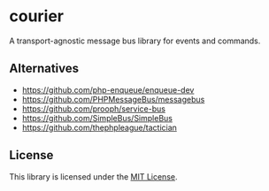 # courier

A transport-agnostic message bus library for events and commands.

## Alternatives

* https://github.com/php-enqueue/enqueue-dev
* https://github.com/PHPMessageBus/messagebus
* https://github.com/prooph/service-bus
* https://github.com/SimpleBus/SimpleBus
* https://github.com/thephpleague/tactician

## License

This library is licensed under the [MIT License](LICENSE).
